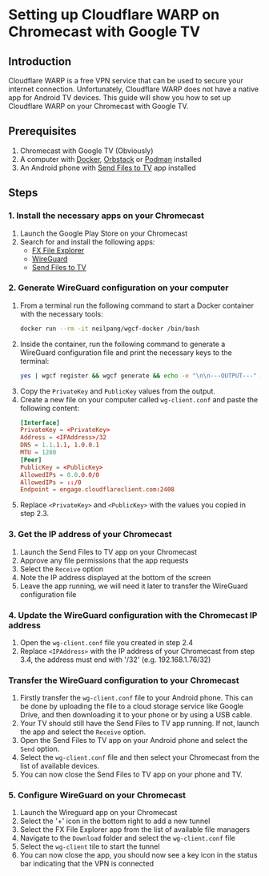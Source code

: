 # Setting up Cloudflare WARP on Chromecast with Google TV

## Introduction
Cloudflare WARP is a free VPN service that can be used to secure your internet connection. 
Unfortunately, Cloudflare WARP does not have a native app for Android TV devices.
This guide will show you how to set up Cloudflare WARP on your Chromecast with Google TV.

## Prerequisites

1. Chromecast with Google TV (Obviously)
2. A computer with [Docker](https://www.docker.com/), [Orbstack](https://orbstack.dev/) or [Podman](https://podman.io/) installed
3. An Android phone with [Send Files to TV](https://sendfilestotv.app/) app installed

## Steps

### 1. Install the necessary apps on your Chromecast

1. Launch the Google Play Store on your Chromecast
2. Search for and install the following apps:
   - [FX File Explorer](https://play.google.com/store/apps/details?id=nextapp.fx)
   - [WireGuard](https://play.google.com/store/apps/details?id=com.wireguard.android)
   - [Send Files to TV](https://play.google.com/store/apps/details?id=com.yablio.sendfilestotv)

### 2. Generate WireGuard configuration on your computer

1. From a terminal run the following command to start a Docker container with the necessary tools:
    ```bash
    docker run --rm -it neilpang/wgcf-docker /bin/bash
    ```
2. Inside the container, run the following command to generate a WireGuard configuration file and print the necessary keys to the terminal:
    ```bash
    yes | wgcf register && wgcf generate && echo -e "\n\n---OUTPUT---" && cat wgcf-profile.conf | grep "Key" && echo -e "------------\n\n" && exit
   ```
3. Copy the `PrivateKey` and `PublicKey` values from the output.
4. Create a new file on your computer called `wg-client.conf` and paste the following content:
    ```conf
    [Interface]
    PrivateKey = <PrivateKey>
    Address = <IPAddress>/32
    DNS = 1.1.1.1, 1.0.0.1
    MTU = 1280
    [Peer]
    PublicKey = <PublicKey>
    AllowedIPs = 0.0.0.0/0
    AllowedIPs = ::/0
    Endpoint = engage.cloudflareclient.com:2408
   ```
5. Replace `<PrivateKey>` and `<PublicKey>` with the values you copied in step 2.3.

### 3. Get the IP address of your Chromecast

1. Launch the Send Files to TV app on your Chromecast
2. Approve any file permissions that the app requests
3. Select the `Receive` option
4. Note the IP address displayed at the bottom of the screen
5. Leave the app running, we will need it later to transfer the WireGuard configuration file

### 4. Update the WireGuard configuration with the Chromecast IP address

1. Open the `wg-client.conf` file you created in step 2.4
2. Replace `<IPAddress>` with the IP address of your Chromecast from step 3.4, the address must end with '/32' (e.g. 192.168.1.76/32)

### Transfer the WireGuard configuration to your Chromecast

1. Firstly transfer the `wg-client.conf` file to your Android phone. This can be done by uploading the file to a cloud storage service like Google Drive, and then downloading it to your phone or by using a USB cable.
2. Your TV should still have the Send Files to TV app running. If not, launch the app and select the `Receive` option.
3. Open the Send Files to TV app on your Android phone and select the `Send` option.
4. Select the `wg-client.conf` file and then select your Chromecast from the list of available devices.
5. You can now close the Send Files to TV app on your phone and TV.

### 5. Configure WireGuard on your Chromecast

1. Launch the Wireguard app on your Chromecast
2. Select the '+' icon in the bottom right to add a new tunnel
3. Select the FX File Explorer app from the list of available file managers
4. Navigate to the `Download` folder and select the `wg-client.conf` file
5. Select the `wg-client` tile to start the tunnel
6. You can now close the app, you should now see a key icon in the status bar indicating that the VPN is connected